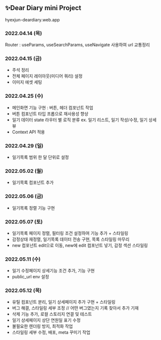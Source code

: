<!-- Heading -->
## ✨Dear Diary mini Project
hyexjun-deardiary.web.app

<!-- 작업 목록 -->
### 2022.04.14 (목)
Router : useParams, useSearchParams, useNavigate 사용하여 url 교통정리

### 2022.04.15 (금)
- 주석 정리
- 전체 페이지 레이아웃(미디어 쿼리) 설정
- 이미지 에셋 세팅

### 2022.04.25 (수)
- 메인화면 기능 구현 : 버튼, 헤더 컴포넌트 작업
- 버튼 컴포넌트 타입 프롭으로 재사용성 향상
- 일기 데이터 state 라우터 별 로직 분류 ex. 일기 리스트, 일기 작성/수정, 일기 상세뷰
- Context API 적용

### 2022.04.29 (일)
- 일기목록 범위 한 달 단위로 설정

### 2022.05.02 (월)
- 일기목록 컴포넌트 추가

### 2022.05.06 (금)
- 일기목록 정렬 기능 구현

### 2022.05.07 (토)
- 일기목록 페이지 정렬, 필터링 조건 설정하여 기능 추가 + 스타일링
- 감정상태 재정렬, 일기목록 데이터 전송 구현, 목록 스타일링 마무리
- new 컴포넌트 edit으로 이동, new에 edit 컴포넌트 넣기, 감정 섹션 스타일링

### 2022.05.11 (수)
- 일기 수정페이지 상세기능 조건 추가, 기능 구현
- public_url env 설정

### 2022.05.12 (목)
- 유틸 컴포넌트 분리, 일기 상세페이지 추가 구현 + 스타일링
- 버그 해결, 스타일링 세부 조정 // 어떤 버그였는지 기록 찾아서 추가 기재
- 삭제 기능 추가, 로컬 스토리지 연결 및 테스트
- 일기 상세페이지 상단 연원일 표기 수정
- 불필요한 렌더링 방지, 최적화 작업
- 스타일링 세부 수정, 배포, meta 꾸미기 작업
